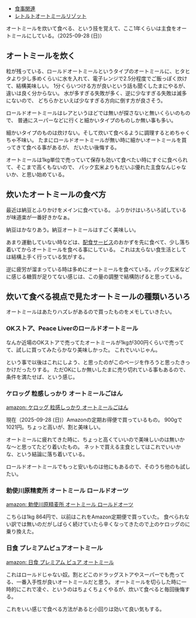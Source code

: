 - [食事関連](%E9%A3%9F%E4%BA%8B%E9%96%A2%E9%80%A3)
- [レトルトオートミールリゾット](%E3%83%AC%E3%83%88%E3%83%AB%E3%83%88%E3%82%AA%E3%83%BC%E3%83%88%E3%83%9F%E3%83%BC%E3%83%AB%E3%83%AA%E3%82%BE%E3%83%83%E3%83%88)

オートミールを炊いて食べる、という技を覚えて、ここ1年くらいは主食をオートミールにしている。（2025-09-28 (日)）

## オートミールを炊く

粒が残っている、ロールドオートミールというタイプのオートミールに、ヒタヒタより少し多めくらいに水を入れて、電子レンジで2.5分程度でご飯っぽく炊けて、結構美味しい。
1分くらいつける方が良いという話も聞くしたまにやるが、違いは良く分からない。
水が多すぎる失敗が多く、逆に少なすぎる失敗は滅多にないので、
どちらかといえば少なすぎる方向に倒す方が良さそう。

ロールドオートミールはレアというほどでは無いが探さないと無いくらいのもので、
普通にスーパーなどに行くと細かいタイプのものしか無い事も多い。

細かいタイプのものは炊けない。そして炊いて食べるように調理するとめちゃくちゃ不味い。
たまにロールドオートミールが無い時に細かいオートミールを買ってきて食べる事があるが、
だいたい後悔する。

オートミールは1kg単位で売っていて保存も効いて食べたい時にすぐに食べられて、そこまで高くもないので、
パック玄米よりもだいぶ優れた主食なんじゃないか、と思い始めている。

## 炊いたオートミールの食べ方

最近は納豆とふりかけをメインに食べている。
ふりかけはいろいろ試しているが味道楽が一番好きかなぁ。

納豆はかなりあう。納豆オートミールはすごく美味しい。

あまり運動していない時などは、[配食サービス](%E9%85%8D%E9%A3%9F%E3%82%B5%E3%83%BC%E3%83%93%E3%82%B9)のおかずを先に食べて、少し落ち着いてからオートミールを食べる事にしている。
これは太らない食生活としては結構上手く行っている気がする。

逆に疲労が溜まっている時は多めにオートミールを食べている。パック玄米などに感じる糖質が足りてない感じは、この量の調整で結構防げると思っている。

## 炊いて食べる視点で見たオートミールの種類いろいろ

オートミールはあたりハズレがあるので買ったものをメモしていきたい。

### OKストア、Peace Liverのロールドオートミール

なんか近場のOKストアで売ってたオートミールが1kgが300円くらいで売ってて、試しに買ってみたらかなり美味しかった。
これでいいじゃん。

という事で以後はこれにしよう、と思ったのがこのページを作ろうと思ったきっかけだったりする。
ただOKにしか無いしたまに売り切れている事もあるので、条件を満たせば、という感じ。

### ケロッグ 粒感しっかり オートミールごはん

[amazon: ケロッグ 粒感しっかり オートミールごはん](https://amzn.to/4ntmqZ4)

現在（2025-09-28 (日)）Amazonの定期お得便で買っているもの。
900gで1021円。ちょっと高いが、割と美味しい。

オートミールに疲れてきた時に、ちょっと高くていいので美味しいのは無いかな〜と思ってたどり着いたもの。
ネットで買える主食としてはこれでいいかな、という結論に落ち着いている。

ロールドオートミールでもっと安いものは他にもあるので、そのうち他のも試したい。

### 勅使川原精麦所 オートミール ロールドオーツ 

[amazon: 勅使川原精麦所 オートミール ロールドオーツ ](https://amzn.to/4mwNmWp)

こちらは1kg 864円で、以前はこれをAmazon定期便で買っていた。
食べられない訳では無いのだがしばらく続けていたら辛くなってきたので上のケロッグのに乗り換えた。

### 日食 プレミアムピュアオートミール

[amazon: 日食 プレミアム ピュア オートミール](https://amzn.to/485wySX)

これはロールドじゃない奴。割とどこのドラッグストアやスーパーでも売ってる、一番入手性が良いオートミールだと思う。
オートミールを切らした時に一時的にこれで凌ぐ、というのはちょくちょくやるが、炊いて食べると毎回後悔する。

これをいい感じで食べる方法があると小回りは効いて良い気もする。